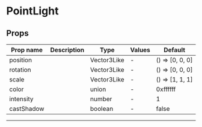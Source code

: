 # PointLight

## Props

| Prop name  | Description | Type        | Values | Default            |
| ---------- | ----------- | ----------- | ------ | ------------------ |
| position   |             | Vector3Like | -      | () =&gt; [0, 0, 0] |
| rotation   |             | Vector3Like | -      | () =&gt; [0, 0, 0] |
| scale      |             | Vector3Like | -      | () =&gt; [1, 1, 1] |
| color      |             | union       | -      | 0xffffff           |
| intensity  |             | number      | -      | 1                  |
| castShadow |             | boolean     | -      | false              |

---
